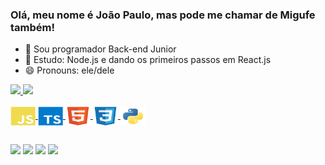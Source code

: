 ### Olá, meu nome é João Paulo, mas pode me chamar de Migufe também!

- 🔭 Sou programador Back-end Junior
- 🌱 Estudo: Node.js e dando os primeiros passos em React.js
- 😄 Pronouns: ele/dele

 <div>
  <a href="https://github.com/Migufe">
  <img height="150em" src="https://github-readme-stats.vercel.app/api?username=Migufe&show_icons=true&theme=dracula&include_all_commits=true&count_private=true"/>
  <img height="150em" src="https://github-readme-stats.vercel.app/api/top-langs/?username=Migufe&layout=compact&langs_count=7&theme=dracula"/>
</div>
  
  <div style="display: inline_block"><br>
  <img align="center" alt="Migufe-Js" height="30" width="40" src="https://raw.githubusercontent.com/devicons/devicon/master/icons/javascript/javascript-plain.svg">
  <img align="center" alt="Migufe-Ts" height="30" width="40" src="https://raw.githubusercontent.com/devicons/devicon/master/icons/typescript/typescript-plain.svg">
  <img align="center" alt="Migufe-HTML" height="30" width="40" src="https://raw.githubusercontent.com/devicons/devicon/master/icons/html5/html5-original.svg">
  <img align="center" alt="Migufe-CSS" height="30" width="40" src="https://raw.githubusercontent.com/devicons/devicon/master/icons/css3/css3-original.svg">
  <img align="center" alt="Migufe-Python" height="30" width="40" src="https://raw.githubusercontent.com/devicons/devicon/master/icons/python/python-original.svg">
</div>
  
  ##
  
 <div>
   <a href="https://www.facebook.com/joaopaulomigufe/" target="_blank"><img src="https://img.shields.io/badge/Facebook-1877F2?style=for-the-badge&logo=facebook&logoColor=white" target="_blank"></a>
   <a href="https://www.youtube.com/channel/UCqzipppx10rXy5i9vPB4njg" target="_blank"><img src="https://img.shields.io/badge/YouTube-FF0000?style=for-the-badge&logo=youtube&logoColor=white" target="_blank"></a>
  <a href="https://www.instagram.com/joaopaulo_migufe/" target="_blank"><img src="https://img.shields.io/badge/-Instagram-%23E4405F?style=for-the-badge&logo=instagram&logoColor=white" target="_blank"></a>
  <a href="https://www.linkedin.com/in/joao-paulo-migufe/" target="_blank"><img src="https://img.shields.io/badge/-LinkedIn-%230077B5?style=for-the-badge&logo=linkedin&logoColor=white" target="_blank"></a> 
 </div>
